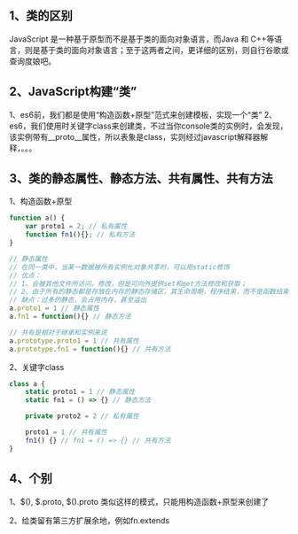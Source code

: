 ## 1、类的区别
JavaScript 是一种基于原型而不是基于类的面向对象语言，而Java 和 C++等语言，则是基于类的面向对象语言；至于这两者之间，更详细的区别，则自行谷歌或查询度娘吧。

## 2、JavaScript构建“类”
1、es6前，我们都是使用“构造函数+原型”范式来创建模板，实现一个“类”
2、es6，我们使用时关键字class来创建类，不过当你console类的实例时，会发现，该实例带有__proto__属性，所以表象是class，实则经过javascript解释器解释，。。。

## 3、类的静态属性、静态方法、共有属性、共有方法
1、构造函数+原型
```js
function a() {
    var proto1 = 2; // 私有属性
    function fn1(){}; // 私有方法
}

// 静态属性
// 在同一类中，当某一数据被所有实例化对象共享时，可以用static修饰
// 优点：
// 1、会被其他文件所访问，修改，但是可向外提供set和get方法修改和获取；
// 2、由于所有的静态都是存放在内存的静态存储区，其生命周期，程序结束，而不是函数结束
// 缺点：过多的静态，会占用内存，甚至溢出
a.proto1 = 1 // 静态属性
a.fn1 = function(){} // 静态方法

// 共有是相对于继承和实例来说
a.prototype.proto1 = 1 // 共有属性
a.prototype.fn1 = function(){} // 共有方法
```

2、关键字class
```js
class a {
    static proto1 = 1 // 静态属性
    static fn1 = () => {} // 静态方法

    private proto2 = 2 // 私有属性

    proto1 = 1 // 共有属性
    fn1() {} // fn1 = () => {} // 共有方法
}
```

## 4、个别
1、$(), $.proto, $().proto 类似这样的模式，只能用构造函数+原型来创建了

2、给类留有第三方扩展余地，例如fn.extends
